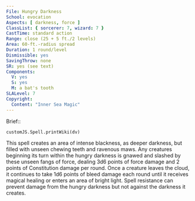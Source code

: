 ```yaml
---
File: Hungry Darkness
School: evocation
Aspects: [ darkness, force ]
ClassList: { sorcerer: 7, wizard: 7 }
CastTime: standard action
Range: close (25 + 5 ft./2 levels)
Area: 60-ft.-radius spread
Duration: 1 round/level
Dismissible: yes
SavingThrow: none
SR: yes (see text)
Components:
  V: yes
  S: yes
  M: a bat's tooth
SLALevel: 7
Copyright:
  Content: "Inner Sea Magic"
---
```

Brief:: 

```dataviewjs
customJS.Spell.printWiki(dv)
```

This spell creates an area of intense blackness, as deeper darkness, but filled with unseen chewing teeth and ravenous maws. Any creatures beginning its turn within the hungry darkness is gnawed and slashed by these unseen fangs of force, dealing 3d6 points of force damage and 2 points of Constitution damage per round. Once a creature leaves the cloud, it continues to take 1d6 points of bleed damage each round until it receives magical healing or enters an area of bright light. Spell resistance can prevent damage from the hungry darkness but not against the darkness it creates.
